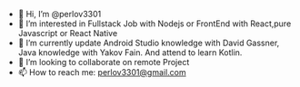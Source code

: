 - 👋 Hi, I’m @perlov3301
- 👀 I’m interested in Fullstack Job with Nodejs or FrontEnd with React,pure Javascript or React Native
- 🌱 I’m currently update Android Studio knowledge  with David Gassner, Java knowledge with Yakov Fain. And attend to learn Kotlin.
- 💞️ I’m looking to collaborate on remote Project
- 📫 How to reach me:  perlov3301@gmail.com 

<!---
perlov3301/perlov3301 is a ✨ special ✨ repository because its `README.md` (this file) appears on your GitHub profile.
You can click the Preview link to take a look at your changes.
--->
